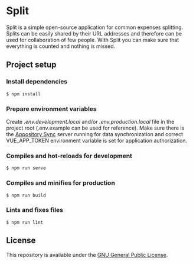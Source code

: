 # Split

Split is a simple open-source application for common expenses splitting. Splits can be easily shared by their URL addresses and therefore can be used for collaboration of few people. With Split you can make sure that everything is counted and nothing is missed.

## Project setup

### Install dependencies

    $ npm install

### Prepare environment variables

Create *.env.development.local* and/or *.env.production.local* file in the project root (.env.example can be used for reference). Make sure there is the [Appository Sync](https://github.com/andrew-markin/appository-sync) server running for data synchronization and correct VUE_APP_TOKEN environment variable is set for application authorization.

### Compiles and hot-reloads for development

    $ npm run serve

### Compiles and minifies for production

    $ npm run build

### Lints and fixes files

    $ npm run lint

## License

This repository is available under the [GNU General Public License](./LICENSE).
